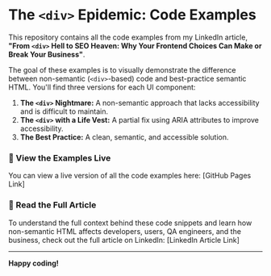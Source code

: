 # The `<div>` Epidemic: Code Examples

This repository contains all the code examples from my LinkedIn article, **"From `<div>` Hell to SEO Heaven: Why Your Frontend Choices Can Make or Break Your Business"**.

The goal of these examples is to visually demonstrate the difference between non-semantic (`<div>`-based) code and best-practice semantic HTML. You'll find three versions for each UI component:

1.  **The `<div>` Nightmare:** A non-semantic approach that lacks accessibility and is difficult to maintain.
2.  **The `<div>` with a Life Vest:** A partial fix using ARIA attributes to improve accessibility.
3.  **The Best Practice:** A clean, semantic, and accessible solution.

### 🔗 View the Examples Live

You can view a live version of all the code examples here:
[GitHub Pages Link]

### 📝 Read the Full Article

To understand the full context behind these code snippets and learn how non-semantic HTML affects developers, users, QA engineers, and the business, check out the full article on LinkedIn:
[LinkedIn Article Link]

---

**Happy coding!**
